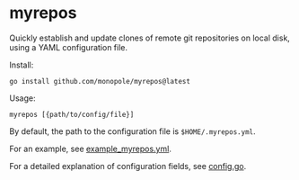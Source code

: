 # myrepos

Quickly establish and update clones of remote git
repositories on local disk, using a YAML configuration file.

Install:
```
go install github.com/monopole/myrepos@latest
```

Usage:
```
myrepos [{path/to/config/file}]
```

By default, the path to the configuration file is `$HOME/.myrepos.yml`.

For an example, see [example_myrepos.yml](example_myrepos.yml).

For a detailed explanation of configuration fields, see [config.go](internal/config/config.go).
